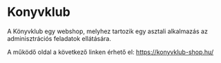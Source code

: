 # Konyvklub
A Könyvklub egy webshop, melyhez tartozik egy asztali alkalmazás az adminisztrációs feladatok ellátására.

A működő oldal a következő linken érhető el: https://konyvklub-shop.hu/
